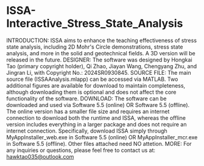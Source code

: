 # ISSA-Interactive_Stress_State_Analysis
INTRODUCTION: ISSA aims to enhance the teaching effectiveness of stress state analysis, including 2D Mohr's Circle demonstrations, stress state analysis, and more in the solid and geotechnical fields. A 3D version will be released in the future.
DESIGNER: The software was designed by Hongkai Tao (primary copyright holder), Qi Zhao, Jiayan Wang, Chengyang Zhu, and Jingran Li, with Copyright No.: 2024SR0930845.
SOURCE FILE: The main source file (ISSAAnalysis.mlapp) can be accessed via MATLAB. Two additional figures are available for download to maintain completeness, although downloading them is optional and does not affect the core functionality of the software.
DOWNLOAD: The software can be downloaded and used via Software 5.5 (online) OR Software 5.5 (offline). The online version has a smaller file size and requires an internet connection to download both the runtime and ISSA, whereas the offline version includes everything in a larger package and does not require an internet connection. Specifically, download ISSA simply through MyAppInstaller_web.exe in Software 5.5 (online) OR MyAppInstaller_mcr.exe in Software 5.5 (offline). Other files attached need NO attetion. 
MORE: For any inquiries or questions, please feel free to contact us at: hawktao035@outlook.com
